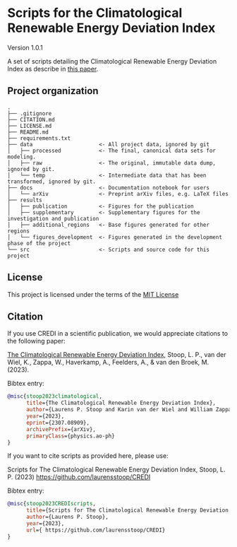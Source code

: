# Scripts for the Climatological Renewable Energy Deviation Index

Version 1.0.1

A set of scripts detailing the Climatological Renewable Energy Deviation Index as describe in [this paper](https://arxiv.org/abs/2307.08909). 


## Project organization

```
.
├── .gitignore
├── CITATION.md
├── LICENSE.md
├── README.md
├── requirements.txt
├── data                     <- All project data, ignored by git
│   ├── processed            <- The final, canonical data sets for modeling.
│   ├── raw                  <- The original, immutable data dump, ignored by git.
│   └── temp                 <- Intermediate data that has been transformed, ignored by git.
├── docs                     <- Documentation notebook for users
│   └── arXiv                <- Preprint arXiv files, e.g. LaTeX files
├── results
│   ├── publication          <- Figures for the publication
│   ├── supplementary        <- Supplementary figures for the investigation and publication
│   ├── additional_regions   <- Base figures generated for other regions
│   └── figures_development  <- Figures generated in the development phase of the project
└── src                      <- Scripts and source code for this project 

```


## License

This project is licensed under the terms of the [MIT License](/LICENSE.md)

## Citation

If you use CREDI in a scientific publication, we would appreciate citations to the following paper:

[The Climatological Renewable Energy Deviation Index](https://arxiv.org/abs/2307.08909), Stoop, L. P., van der Wiel, K., Zappa, W., Haverkamp, A., Feelders, A., & van den Broek, M. (2023).

Bibtex entry:
```bibtex
@misc{stoop2023climatological,
      title={The Climatological Renewable Energy Deviation Index}, 
      author={Laurens P. Stoop and Karin van der Wiel and William Zappa and Arno Haverkamp and Ad J. Feelders and Machteld van den Broek},
      year={2023},
      eprint={2307.08909},
      archivePrefix={arXiv},
      primaryClass={physics.ao-ph}
}
```

If you want to cite scripts as provided here, please use:

Scripts for The Climatological Renewable Energy Deviation Index, Stoop, L. P. (2023) https://github.com/laurensstoop/CREDI

Bibtex entry:
```bibtex
@misc{stoop2023CREDIscripts,
      title={Scripts for The Climatological Renewable Energy Deviation Index}, 
      author={Laurens P. Stoop},
      year={2023},
      url={ https://github.com/laurensstoop/CREDI}
}
```
